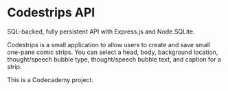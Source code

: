 # Codestrips API

SQL-backed, fully persistent API with Express.js and Node.SQLite.

Codestrips is a small application to allow users to create and save small one-pane comic strips. You can select a head, body, background location, thought/speech bubble type, thought/speech bubble text, and caption for a strip. 

This is a Codecademy project.